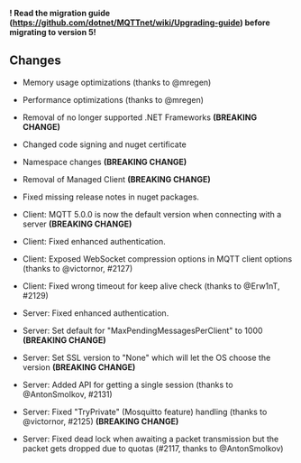 **! Read the migration guide (https://github.com/dotnet/MQTTnet/wiki/Upgrading-guide) before migrating to version 5!**

## Changes
* Memory usage optimizations (thanks to @mregen)
* Performance optimizations (thanks to @mregen)
* Removal of no longer supported .NET Frameworks **(BREAKING CHANGE)**
* Changed code signing and nuget certificate
* Namespace changes **(BREAKING CHANGE)**
* Removal of Managed Client **(BREAKING CHANGE)**
* Fixed missing release notes in nuget packages.


* Client: MQTT 5.0.0 is now the default version when connecting with a server **(BREAKING CHANGE)**
* Client: Fixed enhanced authentication.
* Client: Exposed WebSocket compression options in MQTT client options (thanks to @victornor, #2127)
* Client: Fixed wrong timeout for keep alive check (thanks to @Erw1nT, #2129)
* Server: Fixed enhanced authentication.
* Server: Set default for "MaxPendingMessagesPerClient" to 1000 **(BREAKING CHANGE)**
* Server: Set SSL version to "None" which will let the OS choose the version **(BREAKING CHANGE)**
* Server: Added API for getting a single session (thanks to @AntonSmolkov, #2131)
* Server: Fixed "TryPrivate" (Mosquitto feature) handling (thanks to @victornor, #2125) **(BREAKING CHANGE)**
* Server: Fixed dead lock when awaiting a packet transmission but the packet gets dropped due to quotas (#2117, thanks to @AntonSmolkov)
